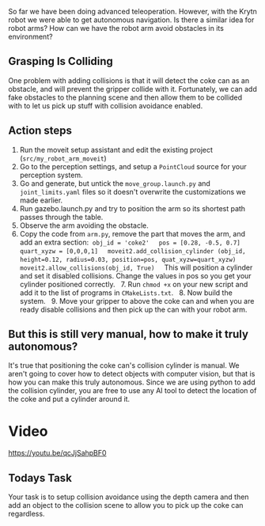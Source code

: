 
So far we have been doing advanced teleoperation. However, with the Krytn robot we were able to get autonomous navigation. Is there a similar idea for robot arms? How can we have the robot arm avoid obstacles in its environment? 

## Grasping Is Colliding

One problem with adding collisions is that it will detect the coke can as an obstacle, and will prevent the gripper collide with it. Fortunately, we can add fake obstacles to the planning scene and then allow them to be collided with to let us pick up stuff with collision avoidance enabled. 

## Action steps 

1. Run the moveit setup assistant and edit the existing project (`src/my_robot_arm_moveit`)
2. Go to the perception settings, and setup a `PointCloud` source for your perception system. 
3. Go and generate, but untick the `move_group.launch.py` and `joint_limits.yaml` files so it doesn't overwrite the customizations we made earlier. 
4. Run gazebo.launch.py and try to position the arm so its shortest path passes through the table. 
5. Observe the arm avoiding the obstacle. 
6. Copy the code from `arm.py`, remove the part that moves the arm, and add an extra section: 
    `obj_id = 'coke2'`
    `pos = [0.28, -0.5, 0.7]`
    `quart_xyzw = [0,0,0,1]`
    `moveit2.add_collision_cylinder (obj_id, height=0.12, radius=0.03, position=pos, quat_xyzw=quart_xyzw)`
    `moveit2.allow_collisions(obj_id, True)`
    This will position a cylinder and set it disabled collisions. Change the values in pos so you get your cylinder positioned correctly. 
  7. Run `chmod +x` on your new script and add it to the list of programs in `CMakeLists.txt`. 
  8. Now build the system. 
  9. Move your gripper to above the coke can and when you are ready disable collisions and then pick up the can with your robot arm. 

##  But this is still very manual, how to make it truly autonomous? 

It's true that positioning the coke can's collision cylinder is manual. We aren't going to cover how to detect objects with computer vision, but that is how you can make this truly autonomous. Since we are using python to add the collision cylinder, you are free to use any AI tool to detect the location of the coke and put a cylinder around it. 

# Video
https://youtu.be/qcJjSahpBF0

## Todays Task

Your task is to setup collision avoidance using the depth camera and then add an object to the collision scene to allow you to pick up the coke can regardless. 

